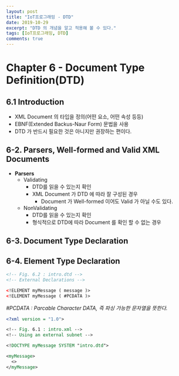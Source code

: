 ```yaml
---
layout: post
title: "IoT프로그래밍 - DTD"
date: 2019-10-29
excerpt: "DTD 의 개념을 알고 적용해 볼 수 있다."
tags: [IoT프로그래밍, DTD]
comments: true
---
```


# Chapter 6 - Document Type Definition(DTD)

## 6.1 Introduction
- XML Document 의 타입을 정의(어떤 요소, 어떤 속성 등등)
- EBNF(Extended Backus-Naur Form) 문법을 사용
- DTD 가 반드시 필요한 것은 아니지만 권장하는 편이다.

## 6-2. Parsers, Well-formed and Valid XML Documents
- __Parsers__
  - Validating
    - DTD를 읽을 수 있는지 확인
    - XML Document 가 DTD 에 따라 잘 구성된 경우
      - Document 가 Well-formed 이어도 Valid 가 아닐 수도 있다.
  - NonValidating
    - DTD를 읽을 수 있는지 확인
    - 형식적으로 DTD에 따라 Document 를 확인 할 수 없는 경우

## 6-3. Document Type Declaration

## 6-4. Element Type Declaration
``` xml
<!-- Fig. 6.2 : intro.dtd -->
<!-- External Declarations -->

<!ELEMENT myMessage ( message )>
<!ELEMENT myMessage ( #PCDATA )>
```
_#PCDATA : Parcable Character DATA, 즉 파싱 가능한 문자열을 뜻한다._

``` xml
<?xml version = "1.0">

<!-- Fig. 6.1 : intro.xml -->
<!-- Using an external subnet -->

<!DOCTYPE myMessage SYSTEM "intro.dtd">

<myMessage>
  <>
</myMessage>

```
